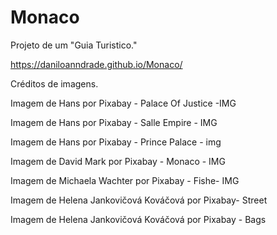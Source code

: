 # Monaco
Projeto de um "Guia Turistico."

https://daniloanndrade.github.io/Monaco/


Créditos de imagens.


Imagem de Hans por Pixabay - Palace Of Justice -IMG

Imagem de Hans por Pixabay - Salle Empire - IMG

Imagem de Hans por Pixabay - Prince Palace - img

Imagem de David Mark por Pixabay - Monaco - IMG

Imagem de Michaela Wachter por Pixabay - Fishe- IMG

Imagem de Helena Jankovičová Kováčová por Pixabay- Street

Imagem de Helena Jankovičová Kováčová por Pixabay - Bags


